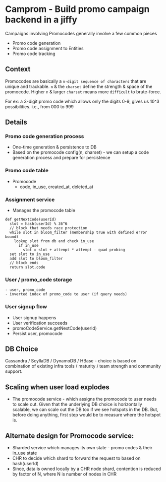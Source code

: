 # Camprom - Build promo campaign backend in a jiffy

Campaigns involving Promocodes generally involve a few common pieces
- Promo code generation
- Promo code assignment to Entities
- Promo code tracking

## Context
Promocodes are basically a `n-digit sequence of characters` that are unique and trackable. `n` & the `charset` define the strength & space of the promocode. Higher `n` & larger `charset` means more `difficult` to brute-force.

For ex: a 3-digit promo code which allows only the digits 0-9, gives us 10^3 possibilities. i.e., from 000 to 999

## Details

### Promo code generation process
- One-time generation & persistence to DB
- Based on the promocode config(n, charset) - we can setup a code generation process and prepare for persistence

### Promo code table
- Promocode
	- code, in_use, created_at, deleted_at

### Assignment service
- Manages the promocode table
```
def getNextCode(userId)
  slot = hash(userId) % 36^6
  // block that needs race protection
  while slot in bloom_filter (membership true with defined error bound)
    lookup slot from db and check in_use
      if in_use
        slot = slot + attempt * attempt - quad probing
  set slot to in_use
  add slot to bloom_filter
  // block ends
  return slot.code
```

### User / promo_code storage
	- user, promo_code
	- inverted index of promo_code to user (if query needs)

### User signup flow
- User signup happens
- User verification succeeds
- promoCodeService.getNextCode(userId)
- Persist user, promocode


## DB Choice
Cassandra / ScyllaDB / DynamoDB / HBase - choice is based on combination of existing infra tools / maturity / team strength and community support.

## Scaling when user load explodes
- The promocode service - which assigns the promocode to user needs to scale out. Given that the underlying DB choice is horizontally scalable, we can scale out the DB too if we see hotspots in the DB. But, before doing anything, first step would be to measure where the hotspot is.

## Alternate design for Promocode service:
- Sharded service which manages its own state - promo codes & their in_use state
- CHR to decide which shard to forward the request to based on hash(userId)
- Since, data is owned locally by a CHR node shard, contention is reduced by factor of N, where N is number of nodes in CHR
